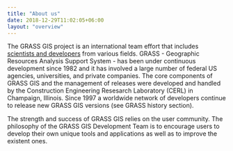 ```yaml
---
title: "About us"
date: 2018-12-29T11:02:05+06:00
layout: "overview"
---
```


The GRASS GIS project is an international team effort that includes [scientists and developers](https://grasswiki.osgeo.org/wiki/Team) from various fields. GRASS - Geographic Resources Analysis Support System - has been under continuous development since 1982 and it has involved a large number of federal US agencies, universities, and private companies. The core components of GRASS GIS and the management of releases were developed and handled by the Construction Engineering Resesarch Laboratory (CERL) in Champaign, Illinois. Since 1997 a worldwide network of developers continue to release new GRASS GIS versions (see GRASS history section).

The strength and success of GRASS GIS relies on the user community. The philosophy of the GRASS GIS Development Team is to encourage users to develop their own unique tools and applications as well as to improve the existent ones.
